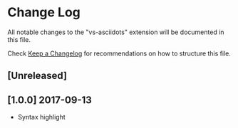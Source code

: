 # Change Log
All notable changes to the "vs-asciidots" extension will be documented in this file.

Check [Keep a Changelog](http://keepachangelog.com/) for recommendations on how to structure this file.

## [Unreleased]


## [1.0.0] 2017-09-13
- Syntax highlight
